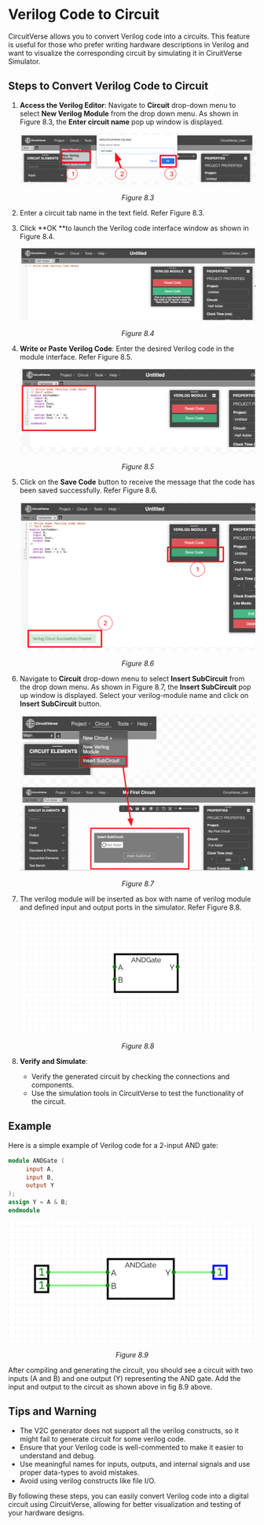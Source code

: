 # Verilog Code to Circuit

CircuitVerse allows you to convert Verilog code into a circuits. This feature is useful for those who prefer writing hardware descriptions in Verilog and want to visualize the corresponding circuit by simulating it in CiruitVerse Simulator.

## Steps to Convert Verilog Code to Circuit

1. **Access the Verilog Editor**:
Navigate to **Circuit** drop-down menu to select **New Verilog Module** from the drop down menu. As shown in Figure 8.3, the **Enter circuit name** pop up window is displayed.

    ![drawing](../images/img_chapter8/8.3.png)

    <div align="center"><em>Figure 8.3</em></div>

2. Enter a circuit tab name in the text field. Refer Figure 8.3.

3. Click **OK **to launch the Verilog code interface window as shown in Figure 8.4.

    ![drawing](../images/img_chapter8/8.4.png)

    <div align="center"><em>Figure 8.4</em></div>

4. **Write or Paste Verilog Code**:
Enter the desired Verilog code in the module interface. Refer Figure 8.5.

   ![drawing](../images/img_chapter8/8.5.png)

   <div align="center"><em>Figure 8.5</em></div>

5. Click on the **Save Code** button to receive the message that the code has been saved successfully. Refer Figure 8.6.

   ![drawing](../images/img_chapter8/8.6.png)

   <div align="center"><em>Figure 8.6</em></div>

6. Navigate to **Circuit** drop-down menu to select **Insert SubCircuit** from the drop down menu. As shown in Figure 8.7, the **Insert SubCircuit** pop up window is displayed. Select your verilog-module name and click on **Insert SubCircuit** button.

   ![drawing](../images/img_chapter8/8.7.png)

   <div align="center"><em>Figure 8.7</em></div>

7. The verilog module will be inserted as box with name of verilog module and defined input and output ports in the simulator. Refer Figure 8.8.

   ![drawing](../images/img_chapter8/8.8.png)

   <div align="center"><em>Figure 8.8</em></div>

7. **Verify and Simulate**:
    - Verify the generated circuit by checking the connections and components.
    - Use the simulation tools in CircuitVerse to test the functionality of the circuit.

## Example

Here is a simple example of Verilog code for a 2-input AND gate:

```verilog
module ANDGate (
     input A,
     input B,
     output Y
);
assign Y = A & B;
endmodule
```

   ![drawing](../images/img_chapter8/8.9.png)

   <div align="center"><em>Figure 8.9</em></div>

After compiling and generating the circuit, you should see a circuit with two inputs (A and B) and one output (Y) representing the AND gate. Add the input and output to the circuit as shown above in fig 8.9 above.

## Tips and Warning

- The V2C generator does not support all the verilog constructs, so it might fail to generate circuit for some verilog code.
- Ensure that your Verilog code is well-commented to make it easier to understand and debug.
- Use meaningful names for inputs, outputs, and internal signals and use proper data-types to avoid mistakes.
- Avoid using verilog constructs like file I/O.

By following these steps, you can easily convert Verilog code into a digital circuit using CircuitVerse, allowing for better visualization and testing of your hardware designs.
